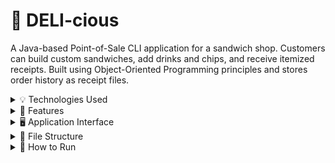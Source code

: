 # 🥪 DELI-cious

A Java-based Point-of-Sale CLI application for a sandwich shop. Customers can build custom sandwiches, add drinks and chips, and receive itemized receipts. Built using Object-Oriented Programming principles and stores order history as receipt files.

<details>
<summary>💡 Technologies Used</summary>

- **Java 17**
- **Object-Oriented Programming (OOP)**
- **File I/O (BufferedReader, FileWriter)**
- **Java Time API (LocalDateTime, DateTimeFormatter)**
- **Collections API (ArrayList, List)**
</details>
<details>
<summary>🧩 Features</summary>

### 🏠 Home Menu:
- Start a new order
- View past receipts
- Exit application

### 🥪 Sandwich Builder:
- Select sandwich size (4", 8", or 12")
- Choose bread (white, wheat, rye, wrap)
- Add toppings: meats, cheeses, regular toppings
- Add sauces (mayo, mustard, ketchup, etc.)
- Optionally toast the sandwich

### 🥤 Add-ons:
- Add drinks (size and flavor)
- Add chips (type)

### 📄 Checkout:
- View itemized receipt with total
- Save receipt to the `/receipts` folder using a timestamped filename

### ⭐ Signature Sandwiches:
- BLT (bacon, cheddar, lettuce, tomato, ranch)
- Philly Cheese Steak (steak, American cheese, peppers, mayo)
- Can be customized after selection
</details>
<details>
<summary>🖥️ Application Interface</summary>

#### 🏠 Home Menu:
![Home Menu](screenshots/home.png)

#### 🥪 Sandwich Builder:
![Sandwich Builder](screenshots/sandwich.png)

#### 📄 Receipt Output:
![Receipt Output](screenshots/receipt.png)

</details>
<details>
<summary>📁 File Structure</summary>
src/
└── main/
└── java/
└── deli/
├── models/
│ ├── Bread.java
│ ├── Cheese.java
│ ├── Chips.java
│ ├── Drink.java
│ ├── DrinkSize.java
│ ├── Meat.java
│ ├── Order.java
│ ├── RegularTopping.java
│ ├── Sandwich.java
│ ├── SignatureSandwich.java
│ └── Topping.java
├── services/
│ ├── OrderService.java
│ └── ReceiptService.java
├── ui/
│ ├── HomeMenuUI.java
│ └── OrderUI.java
├── utils/
│ └── InputHelper.java
└── Main.java
receipts/

- **models/** – Contains core business classes for sandwich parts and the order itself.
- **services/** – Handles business logic like processing orders and generating receipts.
- **ui/** – CLI screens for user interaction.
- **utils/** – Utility classes for input handling and validation.
- **receipts/** – Folder where receipts are saved as `.txt` files after checkout.

</details>


<details>
<summary>🚀 How to Run</summary>

1. Ensure **Java 17** or later is installed.
2. Navigate to the project root.
3. Compile the project:
   ```bash
   javac deli/Main.java
Run the program:


java deli.Main
</details> 